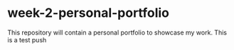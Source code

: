 # week-2-personal-portfolio

This repository will contain a personal portfolio to showcase my work.
This is a test push
